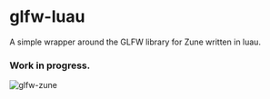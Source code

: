 # glfw-luau

A simple wrapper around the GLFW library for Zune written in luau.

### Work in progress.

![glfw-zune](https://github.com/user-attachments/assets/ffdcdf4b-13a5-4692-9e23-1c17af4e1cba)
